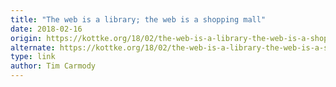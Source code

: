 ```yaml
---
title: "The web is a library; the web is a shopping mall"
date: 2018-02-16
origin: https://kottke.org/18/02/the-web-is-a-library-the-web-is-a-shopping-mall
alternate: https://kottke.org/18/02/the-web-is-a-library-the-web-is-a-shopping-mall
type: link
author: Tim Carmody
---
```


